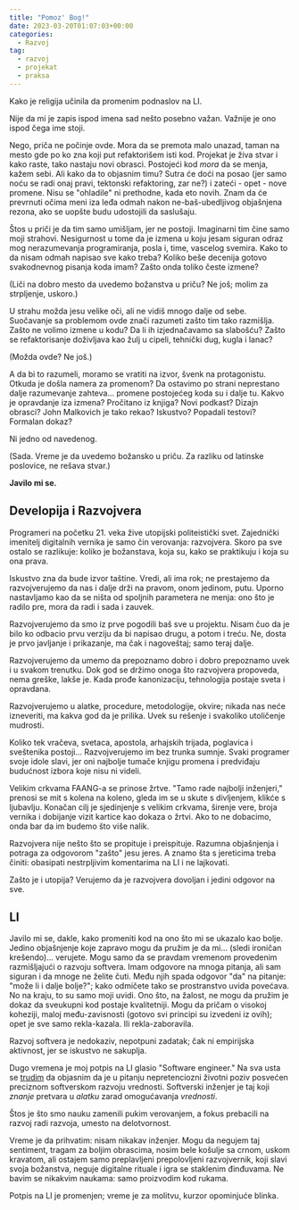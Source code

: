 ```yaml
---
title: "Pomoz' Bog!"
date: 2023-03-20T01:07:03+00:00
categories:
  - Razvoj
tag:
  - razvoj
  - projekat
  - praksa
---
```


Kako je religija učinila da promenim podnaslov na LI.
<!--more-->

Nije da mi je zapis ispod imena sad nešto posebno važan. Važnije je ono ispod čega ime stoji.

Nego, priča ne počinje ovde. Mora da se premota malo unazad, taman na mesto gde po ko zna koji put refaktorišem isti kod. Projekat je živa stvar i kako raste, tako nastaju novi obrasci. Postojeći kod _mora_ da se menja, kažem sebi. Ali kako da to objasnim timu? Sutra će doći na posao (jer samo noću se radi onaj pravi, tektonski refaktoring, zar ne?) i zateći - opet - nove promene. Nisu se "ohladile" ni prethodne, kada eto novih. Znam da će prevrnuti očima meni iza leđa odmah nakon ne-baš-ubedljivog objašnjena rezona, ako se uopšte budu udostojili da saslušaju.

Štos u priči je da tim samo umišljam, jer ne postoji. Imaginarni tim čine samo moji strahovi. Nesigurnost u tome da je izmena u koju jesam siguran odraz mog nerazumevanja programiranja, posla i, time, vascelog svemira. Kako to da nisam odmah napisao sve kako treba? Koliko beše decenija gotovo svakodnevnog pisanja koda imam? Zašto onda toliko česte izmene?

(Liči na dobro mesto da uvedemo božanstva u priču? Ne još; molim za strpljenje, uskoro.)

U strahu možda jesu velike oči, ali ne vidiš mnogo dalje od sebe. Suočavanje sa problemom ovde znači razumeti zašto tim tako razmišlja. Zašto ne volimo izmene u kodu? Da li ih izjednačavamo sa slabošću? Zašto se refaktorisanje doživljava kao žulj u cipeli, tehnički dug, kugla i lanac?

(Možda ovde? Ne još.)

A da bi to razumeli, moramo se vratiti na izvor, švenk na protagonistu. Otkuda je došla namera za promenom? Da ostavimo po strani neprestano dalje razumevanje zahteva... promene postojećeg koda su i dalje tu. Kakvo je opravdanje iza izmena? Pročitano iz knjiga? Novi podkast? Dizajn obrasci? John Malkovich je tako rekao? Iskustvo? Popadali testovi? Formalan dokaz?

Ni jedno od navedenog.

(Sada. Vreme je da uvedemo božansko u priču. Za razliku od latinske poslovice, ne rešava stvar.)

**Javilo mi se.**

## Developija i Razvojvera

Programeri na početku 21. veka žive utopijski politeistički svet. Zajednički imenitelj digitalnih vernika je samo čin verovanja: razvojvera. Skoro pa sve ostalo se razlikuje: koliko je božanstava, koja su, kako se praktikuju i koja su ona prava.

Iskustvo zna da bude izvor taštine. Vredi, ali ima rok; ne prestajemo da razvojverujemo da nas i dalje drži na pravom, onom jedinom, putu. Uporno nastavljamo kao da se ništa od spoljnih parametera ne menja: ono što je radilo pre, mora da radi i sada i zauvek.

Razvojverujemo da smo iz prve pogodili baš sve u projektu. Nisam čuo da je bilo ko odbacio prvu verziju da bi napisao drugu, a potom i treću. Ne, dosta je prvo javljanje i prikazanje, ma čak i nagoveštaj; samo teraj dalje.

Razvojverujemo da umemo da prepoznamo dobro i dobro prepoznamo uvek i u svakom trenutku. Dok god se držimo onoga što razvojvera propoveda, nema greške, lakše je. Kada prođe kanonizaciju, tehnologija postaje sveta i opravdana.

Razvojverujemo u alatke, procedure, metodologije, okvire; nikada nas neće izneveriti, ma kakva god da je prilika. Uvek su rešenje i svakoliko utoličenje mudrosti.

Koliko tek vračeva, svetaca, apostola, arhajskih trijada, poglavica i sveštenika postoji... Razvojverujemo im bez trunka sumnje. Svaki programer svoje idole slavi, jer oni najbolje tumače knjigu promena i predviđaju budućnost izbora koje nisu ni videli.

Velikim crkvama FAANG-a se prinose žrtve. "Tamo rade najbolji inženjeri," prenosi se mit s kolena na koleno, gleda im se u skute s divljenjem, klikće s ljubavlju. Konačan cilj je sjedinjenje s velikim crkvama, širenje vere, broja vernika i dobijanje vizit kartice kao dokaza o žrtvi. Ako to ne dobacimo, onda bar da im budemo što više nalik.

Razvojvera nije nešto što se propituje i preispituje. Razumna objašnjenja i potraga za odgovorom "zašto" jesu jeres. A znamo šta s jereticima treba činiti: obasipati nestrpljivim komentarima na LI i ne lajkovati.

Zašto je i utopija? Verujemo da je razvojvera dovoljan i jedini odgovor na sve.

## LI

Javilo mi se, dakle, kako promeniti kod na ono što mi se ukazalo kao bolje. Jedino objašnjenje koje zapravo mogu da pružim je da mi... (sledi ironičan krešendo)... verujete. Mogu samo da se pravdam vremenom provedenim razmišljajući o razvoju softvera. Imam odgovore na mnoga pitanja, ali sam siguran i da mnoge ne želite čuti. Među njih spada odgovor "da" na pitanje: "može li i dalje bolje?"; kako odmičete tako se prostranstvo uvida povećava. No na kraju, to su samo moji uvidi. Ono što, na žalost, ne mogu da pružim je dokaz da sveukupni kod postaje kvalitetniji. Mogu da pričam o visokoj koheziji, maloj među-zavisnosti (gotovo svi principi su izvedeni iz ovih); opet je sve samo rekla-kazala. Ili rekla-zaboravila.

Razvoj softvera je nedokaziv, nepotpuni zadatak; čak ni empirijska aktivnost, jer se iskustvo ne sakuplja.

Dugo vremena je moj potpis na LI glasio "Software engineer." Na sva usta se [trudim](https://oblac.rs/neostvareni-umetnici-razvoja/) da objasnim da je u pitanju nepretenciozni životni poziv posvećen preciznom softverskom razvoju vrednosti. Softverski inženjer je taj koji _znanje_ pretvara u _alatku_ zarad omogućavanja _vrednosti_.

Štos je što smo nauku zamenili pukim verovanjem, a fokus prebacili na razvoj radi razvoja, umesto na delotvornost.

Vreme je da prihvatim: nisam nikakav inženjer. Mogu da negujem taj sentiment, tragam za boljim obrascima, nosim bele košulje sa crnom, uskom kravatom, ali ostajem samo preplavljeni prepolovljeni razvojvernik, koji slavi svoja božanstva, neguje digitalne rituale i igra se staklenim đinđuvama. Ne bavim se nikakvim naukama: samo proizvodim kod rukama.

Potpis na LI je promenjen; vreme je za molitvu, kurzor opominjuće blinka.